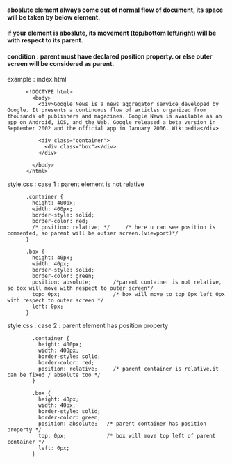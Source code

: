 #### aboslute element always come out of normal flow of document, its space will be taken by below element.  
#### if your element is aboslute, its movement (top/bottom left/right) will be with respect to its parent.  
#### condition : parent must have declared position property. or else outer screen will be considered as parent.  

example : index.html

          <!DOCTYPE html>
            <body>
              <div>Google News is a news aggregator service developed by Google. It presents a continuous flow of articles organized from thousands of publishers and magazines. Google News is available as an app on Android, iOS, and the Web. Google released a beta version in September 2002 and the official app in January 2006. Wikipedia</div>

              <div class="container">
                <div class="box"></div>
              </div>

            </body>
          </html>


style.css : case 1 : parent element is not relative

          .container {
            height: 400px;
            width: 400px;
            border-style: solid;
            border-color: red;
            /* position: relative; */     /* here u can see position is commented, so parent will be outser screen.(viewport)*/
          }

          .box {
            height: 40px;
            width: 40px;
            border-style: solid;
            border-color: green;
            position: absolute;       /*parent container is not relative, so box will move with respect to outer screen*/
            top: 0px;                 /* box will move to top 0px left 0px with respect to outer screen */ 
            left: 0px;
          }



style.css : case 2 : parent element has position property


            .container {
              height: 400px;
              width: 400px;
              border-style: solid;
              border-color: red;
              position: relative;     /* parent container is relative,it can be fixed / absolute too */
            }

            .box {
              height: 40px;
              width: 40px;
              border-style: solid;
              border-color: green;
              position: absolute;   /* parent container has position property */
              top: 0px;             /* box will move top left of parent container */
              left: 0px;
            }
